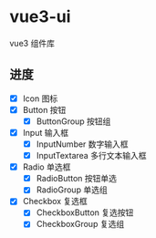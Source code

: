 # vue3-ui

vue3 组件库

## 进度

- [x] Icon 图标
- [x] Button 按钮
  - [x] ButtonGroup 按钮组
- [x] Input 输入框
  - [x] InputNumber 数字输入框
  - [x] InputTextarea 多行文本输入框
- [x] Radio 单选框
  - [x] RadioButton 按钮单选
  - [x] RadioGroup 单选组
- [x] Checkbox 复选框
  - [x] CheckboxButton 复选按钮
  - [x] CheckboxGroup 复选组
